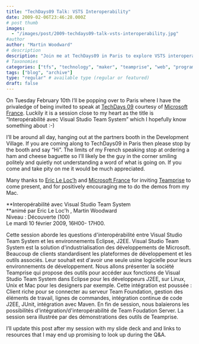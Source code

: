 ```yaml
---
title: "TechDays09 Talk: VSTS Interoperability"
date: 2009-02-06T23:46:28.000Z
# post thumb
images:
  - "/images/post/2009-techdays09-talk-vsts-interoperability.jpg"
#author
author: "Martin Woodward"
# description
description: "Join me at TechDays09 in Paris to explore VSTS interoperability with Eclipse and learn about Teamprise's integration tools."
# Taxonomies
categories: ["tfs", "technology", "maker", "teamprise", "web", "programming"]
tags: ["blog", "archive"]
type: "regular" # available type (regular or featured)
draft: false
---
```

[](http://galilee.microsoft.fr/TechDays2009/Default.aspx)On Tuesday February 10th I’ll be popping over to Paris where I have the privaledge of being invited to speak at [TechDays 09](http://galilee.microsoft.fr/TechDays2009/Default.aspx) courtesy of [Microsoft France](http://galilee.microsoft.fr).  Luckily it is a session close to my heart as the title is “Interopérabilité avec Visual Studio Team System” which I hopefully know something about :-)  

I’ll be around all day, hanging out at the partners booth in the Development Village.  If you are coming along to TechDays09 in Paris then please stop by the booth and say “Hi”.  The limits of my French speaking stop at ordering a ham and cheese baguette so I’ll likely be the guy in the corner smiling politely and quietly not understanding a word of what is going on.  If you come and take pity on me it would be much appreciated.  

Many thanks to [Eric Le Loc’h](http://blogs.msdn.com/ericleloch/default.aspx) and [Microsoft France](http://galilee.microsoft.fr) for inviting [Teamprise](http://www.teamprise.com) to come present, and for positively encouraging me to do the demos from my Mac.     

**Interopérabilité avec Visual Studio Team System        
**animé par Eric Le Loc'h , Martin Woodward       
Niveau : Découverte (100)       
Le mardi 10 février 2009, 16H00- 17H00.     

Cette session aborde les questions d'interopérabilité entre Visual Studio Team System et les environnements Eclipse, J2EE. Visual Studio Team System est la solution d'industrialisation des développements de Microsoft. Beaucoup de clients standardisent les plateformes de développement et les outils associés. Leur souhait est d'avoir une seule usine logicielle pour leurs environnements de développement. Nous allons présenter la société Teamprise qui propose des outils pour accéder aux fonctions de Visual Studio Team System dans Eclipse pour les développeurs J2EE, sur Linux, Unix et Mac pour les designers par exemple. Cette intégration est poussée : Client riche pour se connecter au serveur Team Foundation, gestion des éléments de travail, lignes de commandes, intégration continue de code J2EE, JUnit, intégration avec Maven. En fin de session, nous balaierons les possibilités d'intégration/d'interopérabilité de Team Foudation Server. La session sera illustrée par des démonstrations des outils de Teamprise.   

I’ll update this post after my session with my slide deck and and links to resources that I may end up promising to look up during the Q&A.